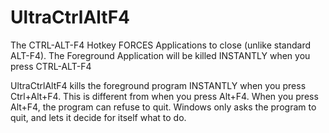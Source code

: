# UltraCtrlAltF4
The CTRL-ALT-F4 Hotkey FORCES Applications to close (unlike standard ALT-F4). The Foreground Application will be killed INSTANTLY when you press CTRL-ALT-F4

UltraCtrlAltF4 kills the foreground program INSTANTLY when you press Ctrl+Alt+F4. This is different from when you press Alt+F4. When you press Alt+F4, the program can refuse to quit. Windows only asks the program to quit, and lets it decide for itself what to do.
